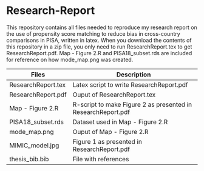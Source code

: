 # Research-Report
This repository contains all files needed to reproduce my research report on the use of propensity score matching to reduce bias in cross-country comparisons in PISA, written in latex. When you download the contents of this repository in a zip file, you only need to run ResearchReport.tex to get ResearchReport.pdf. Map - Figure 2.R and PISA18_subset.rds are included for reference on how mode_map.png was created. 

| Files         | Description   |
| -----------------      | ------------- |
|ResearchReport.tex             |Latex script to write ResearchReport.pdf|
|ResearchReport.pdf         |Ouput of ResearchReport.tex|
|Map - Figure 2.R      |R-script to make Figure 2 as presented in ResearchReport.pdf|
|PISA18_subset.rds      |Dataset used in Map - Figure 2.R|
|mode_map.png             |Ouput of Map - Figure 2.R|
|MIMIC_model.jpg |Figure 1 as presented in ResearchReport.pdf|
|thesis_bib.bib            |File with references |
